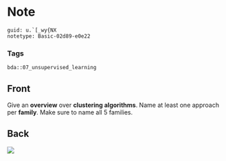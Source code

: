 # Note
```
guid: u.`[_wy{NX
notetype: Basic-02d89-e0e22
```

### Tags
```
bda::07_unsupervised_learning
```

## Front
Give an <b>overview</b> over <b>clustering algorithms</b>. Name at
least one approach per <b>family</b>. Make sure to name all 5
families.

## Back
<img src="paste-81089769bde245718af81a290b659ccbb1afe01e.jpg">
